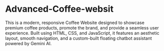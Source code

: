 # Advanced-Coffee-websit
This is a modern, responsive Coffee Website designed to showcase premium coffee products, promote the brand, and provide a seamless user experience. Built using HTML, CSS, and JavaScript, it features an aesthetic layout, smooth navigation, and a custom-built floating chatbot assistant powered by Gemini AI.
